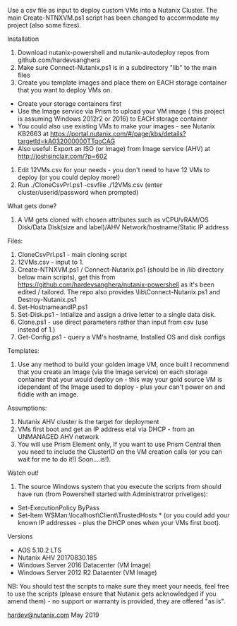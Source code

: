 Use a csv file as input to deploy custom VMs into a Nutanix Cluster.  The main Create-NTNXVM.ps1 script has been changed to accommodate my project (also some fizes).

Installation
1. Download nutanix-powershell and nutanix-autodeploy repos from github.com/hardevsanghera
2. Make sure Connect-Nutanix.ps1 is in a subdirectory "lib" to the main files
1. Create you template images and place them on EACH storage container that you want to deploy VMs on.
  - Create your storage containers first
  - Use the Image service via Prism to upload your VM image ( this project is assuming Windows 2012r2 or 2016) to EACH storage container
  - You could also use existing VMs to make your images - see Nutanix KB2663 at https://portal.nutanix.com/#/page/kbs/details?targetId=kA032000000TTqoCAG
  - Also useful: Export an ISO (or Image) from Image service (AHV) at http://joshsinclair.com/?p=602
1. Edit 12VMs.csv for your needs - you don't need to have 12 VMs to deploy (or you could deploy more!)
2. Run ./CloneCsvPrl.ps1 -csvfile ./12VMs.csv (enter cluster/userid/password when prompted)

What gets done?
1.  A VM gets cloned with chosen attributes such as vCPU/vRAM/OS Disk/Data Disk(size and label)/AHV Network/hostname/Static IP address

Files:
1.  CloneCsvPrl.ps1 - main cloning script
2.  12VMs.csv - input to 1.
3.  Create-NTNXVM.ps1 / Connect-Nutanix.ps1 (should be in /lib directory below main scripts), get this from https://github.com/hardevsanghera/nutanix-powershell as it's been edited / tailored.  The repo also provides \lib\Connect-Nutanix.ps1 and Destroy-Nutanix.ps1
4.  Set-HostnameandIP.ps1
5.  Set-Disk.ps1 - Intialize and assign a drive letter to a single data disk.
6.  Clone.ps1 - use direct parameters rather than input from csv (use instead of 1.)
7.  Get-Config.ps1 - query a VM's hostname, Installed OS and disk configs

Templates:
1.  Use any method to build your golden image VM, once built I recommend that you create an Image (via the Image service) on each storage container that your would deploy on - this way your gold source VM is idependant of the Image used to deploy - plus your can't power on and fiddle with an image.

Assumptions:
1. Nutanix AHV cluster is the target for deployment
2. VMs first boot and get an IP address etal via DHCP - from an UNMANAGED AHV network
3. You will use Prism Element only, If you want to use Prism Central then you need to include the ClusterID on the VM creation calls (or you can wait for me to do it!) Soon....is!).

Watch out!
1. The source Windows system that you execute the scripts from should have run (from Powershell started with Administratror priveliges):
 - Set-ExecutionPolicy ByPass
 - Set-Item WSMan:\\localhost\Client\TrustedHosts *
   (or you could add your known IP addresses - plus the DHCP ones when your VMs first boot).

Versions
 - AOS 5.10.2 LTS
 - Nutanix AHV 20170830.185
 - Windows Server 2016 Datacenter (VM Image)
 - Windows Server 2012 R2 Dataenter (VM Image)

NB:
You should test the scripts to make sure they meet your needs, feel free to use the scripts (please ensure that Nutanix gets acknowledged if you amend them) - no support or warranty is provided, they are offered "as is".

hardev@nutanix.com May 2019
